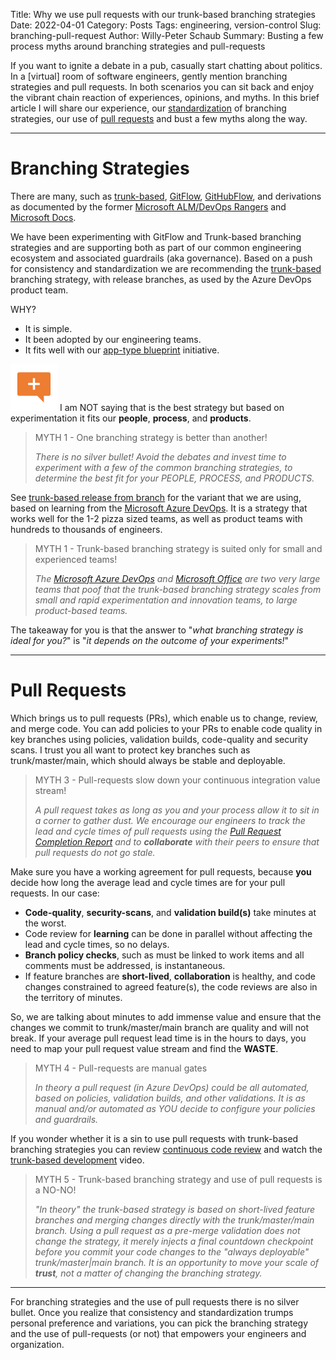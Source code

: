 Title: Why we use pull requests with our trunk-based branching strategies
Date: 2022-04-01
Category: Posts 
Tags: engineering, version-control
Slug: branching-pull-request
Author: Willy-Peter Schaub
Summary: Busting a few process myths around branching strategies and pull-requests

If you want to ignite a debate in a pub, casually start chatting about politics. In a [virtual] room of software engineers, gently mention branching strategies and pull requests. In both scenarios you can sit back and enjoy the vibrant chain reaction of experiences, opinions, and myths. In this brief article I will share our experience, our [standardization](/consistency-standardization.html) of branching strategies, our use of [pull requests](/pull-requests-friend.html) and bust a few myths along the way.

---

# Branching Strategies

There are many, such as [trunk-based](https://trunkbaseddevelopment.com/), [GitFlow](https://www.atlassian.com/git/tutorials/comparing-workflows/gitflow-workflow), [GitHubFlow](https://githubflow.github.io/), and derivations as documented by the former [Microsoft ALM/DevOps Rangers](https://vsardata.blob.core.windows.net/projects/TFS%20Version%20Control%20Part%201%20-%20Branching%20Strategies.pdf) and [Microsoft Docs](https://docs.microsoft.com/en-us/azure/devops/repos/git/git-branching-guidance?view=azure-devops).

We have been experimenting with GitFlow and Trunk-based branching strategies and are supporting both as part of our common engineering ecosystem and associated guardrails (aka governance). Based on a push for consistency and standardization we are recommending the [trunk-based](https://trunkbaseddevelopment.com/) branching strategy, with release branches, as used by the Azure DevOps product team.

WHY?

- It is simple.
- It been adopted by our engineering teams.
- It fits well with our [app-type blueprint](/yaml-pipelines-part10.html) initiative.

![TIP](../images/branching-pull-request-1.png) I am NOT saying that is the best strategy but based on experimentation it fits our **people**, **process**, and **products**.

> MYTH 1 - One branching strategy is better than another!
>
> _There is no silver bullet! Avoid the debates and invest time to experiment with a few of the common branching strategies, to determine the best fit for your PEOPLE, PROCESS, and PRODUCTS._ 

See [trunk-based release from branch](https://trunkbaseddevelopment.com/branch-for-release/) for the variant that we are using, based on learning from the [Microsoft Azure DevOps](https://medius.studios.ms/Embed/Video/THR2017?sid=THR2017). It is a strategy that works well for the 1-2 pizza sized teams, as well as product teams with hundreds to thousands of engineers.

> MYTH 1 - Trunk-based branching strategy is suited only for small and experienced teams!
>
> _The [Microsoft Azure DevOps](https://medius.studios.ms/Embed/Video/THR2017?sid=THR2017) and [Microsoft Office](https://devblogs.microsoft.com/devops/improving-azure-devops-cherry-picking/) are two very large teams that poof that the trunk-based branching strategy scales from small and rapid experimentation and innovation teams, to large product-based teams._

The takeaway for you is that the answer to "_what branching strategy is ideal for you?_" is "_it depends on the outcome of your experiments!_"

---

# Pull Requests

Which brings us to pull requests (PRs), which enable us to change, review, and merge code. You can add policies to your PRs to enable code quality in key branches using policies, validation builds, code-quality and security scans. I trust you all want to protect key branches such as trunk/master/main, which should always be stable and deployable.

> MYTH 3 - Pull-requests slow down your continuous integration value stream!
>
> _A pull request takes as long as you and your process allow it to sit in a corner to gather dust. We encourage our engineers to track the lead and cycle times of pull requests using the [Pull Request Completion Report](https://marketplace.visualstudio.com/items?itemName=OneLuckiDev.prApprovalReport&targetId=dc216ba3-25e9-46a8-823a-fb77a81f2a9f) and to **collaborate** with their peers to ensure that pull requests do not go stale._

Make sure you have a working agreement for pull requests, because **you** decide how long the average lead and cycle times are for your pull requests. In our case:

- **Code-quality**, **security-scans**, and **validation build(s)** take minutes at the worst. 
- Code review for **learning** can be done in parallel without affecting the lead and cycle times, so no delays.
- **Branch policy checks**, such as must be linked to work items and all comments must be addressed, is instantaneous.
- If feature branches are **short-lived**, **collaboration** is healthy, and code changes constrained to agreed feature(s), the code reviews are also in the territory of minutes.

So, we are talking about minutes to add immense value and ensure that the changes we commit to trunk/master/main branch are quality and will not break. If your average pull request lead time is in the hours to days, you need to map your pull request value stream and find the **WASTE**.

> MYTH 4 - Pull-requests are manual gates
>
> _In theory a pull request (in Azure DevOps) could be all automated, based on policies, validation builds, and other validations. It is as manual and/or automated as YOU decide to configure your policies and guardrails._

If you wonder whether it is a sin to use pull requests with trunk-based branching strategies you can review [continuous code review](https://trunkbaseddevelopment.com/continuous-review/) and watch the [trunk-based development](https://medius.studios.ms/Embed/Video/THR2017?sid=THR2017) video. 

> MYTH 5 - Trunk-based branching strategy and use of pull requests is a NO-NO!
>
> _"In theory" the trunk-based strategy is based on short-lived feature branches and merging changes directly with the trunk/master/main branch. Using a pull request as a pre-merge validation does not change the strategy, it merely injects a final countdown checkpoint before you commit your code changes to the "always deployable" trunk/master|main branch. It is an opportunity to move your scale of **trust**, not a matter of changing the branching strategy._

---

For branching strategies and the use of pull requests there is no silver bullet. Once you realize that consistency and standardization trumps personal preference and variations, you can pick the branching strategy and the use of pull-requests (or not) that empowers your engineers and organization. 

